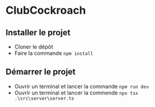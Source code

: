 # ClubCockroach

## Installer le projet
- Cloner le dépôt
- Faire la commande `npm install`

## Démarrer le projet
- Ouvrir un terminal et lancer la commande `npm run dev`
- Ouvrir un terminal et lancer la commende `npx tsx .\src\server\server.ts`